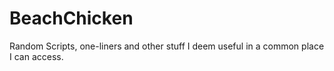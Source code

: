 # BeachChicken
Random Scripts, one-liners and other stuff I deem useful in a common place I can access.
